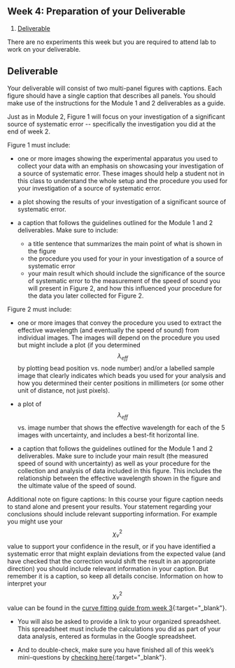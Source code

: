 ## Week 4: Preparation of your Deliverable

1. [Deliverable](#deliverable)

There are no experiments this week but you are required to attend lab to work on your deliverable.

## Deliverable

Your deliverable will consist of two multi-panel figures with  captions. Each figure should have a single caption that describes all panels. You should make use of the instructions for the Module 1 and 2 deliverables as a guide.

Just as in Module 2, Figure 1 will focus on your investigation of a significant source of systematic error -- specifically the investigation you did at the end of week 2.

Figure 1 must include:

+ one or more images showing the experimental apparatus you used to collect your data with an emphasis on showcasing your investigation of a source of systematic error. These images should help a student not in this class to understand the whole setup and the procedure you used for your investigation of a source of systematic error.

+ a plot showing the results of your investigation of a significant source of systematic error.

+ a caption that follows the guidelines outlined for the Module 1 and 2 deliverables. Make sure to include:
    - a title sentence that summarizes the main point of what is shown in the figure
    - the procedure you used for your in your investigation of a source of systematic error
    - your main result which should include the significance of the source of systematic error to the measurement of the speed of sound you will present in Figure 2, and how this influenced your procedure for the data you later collected for Figure 2. 

Figure 2 must include:

+ one or more images that convey the procedure you used to extract the effective wavelength (and eventually the speed of sound) from individual images. The images will depend on the procedure you used but might include a plot (if you determined $$\lambda_{eff}$$ by plotting bead position vs. node number) and/or a labelled sample image that clearly indicates which beads you used for your analysis and how you determined their center positions in millimeters (or some other unit of distance, not just pixels).

+ a plot of $$\lambda_{eff}$$ vs. image number that shows the effective wavelength for each of the 5 images with uncertainty, and includes a best-fit horizontal line.

+ a caption that follows the guidelines outlined for the Module 1 and 2 deliverables. Make sure to include your main result (the measured speed of sound with uncertainty) as well as your procedure for the collection and analysis of data included in this figure.  This includes the relationship between the effective wavelength shown in the figure and the ultimate value of the speed of sound.

Additional note on figure captions: In this course your figure caption needs to stand alone and present your results. Your statement regarding your conclusions should include relevant supporting information. For example you might use your $$\chi_{\nu}^2$$ value to support your confidence in the result, or if you have identified a systematic error that might explain deviations from the expected value (and have checked that the correction would shift the result in an appropriate direction) you should include relevant information in your caption. But remember it is a caption, so keep all details concise. Information on how to interpret your $$\chi_\nu^2$$ value can be found in the [curve fitting guide from week 3](curve-fitting){:target="_blank"}.

+ You will also be asked to provide a link to your organized spreadsheet. This spreadsheet must include the calculations you did as part of your data analysis, entered as formulas in the Google spreadsheet.

+ And to double-check, make sure you have finished all of this week’s mini-questions by [checking here](mini-questions#week-4){:target="_blank"}. 
